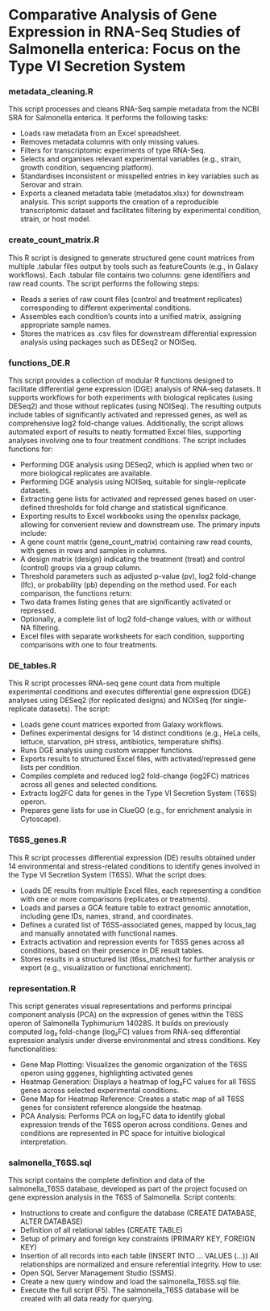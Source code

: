 # Comparative Analysis of Gene Expression in RNA-Seq Studies of Salmonella enterica: Focus on the Type VI Secretion System

### metadata_cleaning.R
This script processes and cleans RNA-Seq sample metadata from the NCBI SRA for Salmonella enterica. It performs the following tasks:
 - Loads raw metadata from an Excel spreadsheet.
 - Removes metadata columns with only missing values.
 - Filters for transcriptomic experiments of type RNA-Seq.
 - Selects and organises relevant experimental variables (e.g., strain, growth condition, sequencing platform).
 - Standardises inconsistent or misspelled entries in key variables such as Serovar and strain.
 - Exports a cleaned metadata table (metadatos.xlsx) for downstream analysis.
This script supports the creation of a reproducible transcriptomic dataset and facilitates filtering by experimental condition, strain, or host model.

### create_count_matrix.R
This R script is designed to generate structured gene count matrices from multiple .tabular files output by tools such as featureCounts (e.g., in Galaxy workflows). Each .tabular file contains two columns: gene identifiers and raw read counts. The script performs the following steps:
- Reads a series of raw count files (control and treatment replicates) corresponding to different experimental conditions.
- Assembles each condition’s counts into a unified matrix, assigning appropriate sample names.
- Stores the matrices as .csv files for downstream differential expression analysis using packages such as DESeq2 or NOISeq.

### functions_DE.R
This script provides a collection of modular R functions designed to facilitate differential gene expression (DGE) analysis of RNA-seq datasets. It supports workflows for both experiments with biological replicates (using DESeq2) and those without replicates (using NOISeq). The resulting outputs include tables of significantly activated and repressed genes, as well as comprehensive log2 fold-change values. Additionally, the script allows automated export of results to neatly formatted Excel files, supporting analyses involving one to four treatment conditions.
The script includes functions for:
- Performing DGE analysis using DESeq2, which is applied when two or more biological replicates are available.
- Performing DGE analysis using NOISeq, suitable for single-replicate datasets.
- Extracting gene lists for activated and repressed genes based on user-defined thresholds for fold change and statistical significance.
- Exporting results to Excel workbooks using the openxlsx package, allowing for convenient review and downstream use.
The primary inputs include:
- A gene count matrix (gene_count_matrix) containing raw read counts, with genes in rows and samples in columns.
- A design matrix (design) indicating the treatment (treat) and control (control) groups via a group column.
- Threshold parameters such as adjusted p-value (pv), log2 fold-change (lfc), or probability (pb) depending on the method used.
For each comparison, the functions return:
- Two data frames listing genes that are significantly activated or repressed.
- Optionally, a complete list of log2 fold-change values, with or without NA filtering.
- Excel files with separate worksheets for each condition, supporting comparisons with one to four treatments.

### DE_tables.R
This R script processes RNA-seq gene count data from multiple experimental conditions and executes differential gene expression (DGE) analyses using DESeq2 (for replicated designs) and NOISeq (for single-replicate datasets). The script:
- Loads gene count matrices exported from Galaxy workflows.
- Defines experimental designs for 14 distinct conditions (e.g., HeLa cells, lettuce, starvation, pH stress, antibiotics, temperature shifts).
- Runs DGE analysis using custom wrapper functions.
- Exports results to structured Excel files, with activated/repressed gene lists per condition.
- Compiles complete and reduced log2 fold-change (log2FC) matrices across all genes and selected conditions.
- Extracts log2FC data for genes in the Type VI Secretion System (T6SS) operon.
- Prepares gene lists for use in ClueGO (e.g., for enrichment analysis in Cytoscape).

### T6SS_genes.R
This R script processes differential expression (DE) results obtained under 14 environmental and stress-related conditions to identify genes involved in the Type VI Secretion System (T6SS). What the script does:
- Loads DE results from multiple Excel files, each representing a condition with one or more comparisons (replicates or treatments).
- Loads and parses a GCA feature table to extract genomic annotation, including gene IDs, names, strand, and coordinates.
- Defines a curated list of T6SS-associated genes, mapped by locus_tag and manually annotated with functional names.
- Extracts activation and repression events for T6SS genes across all conditions, based on their presence in DE result tables.
- Stores results in a structured list (t6ss_matches) for further analysis or export (e.g., visualization or functional enrichment).

### representation.R
This script generates visual representations and performs principal component analysis (PCA) on the expression of genes within the T6SS operon of Salmonella Typhimurium 14028S. It builds on previously computed log₂ fold-change (log₂FC) values from RNA-seq differential expression analysis under diverse environmental and stress conditions. Key functionalities:
- Gene Map Plotting: Visualizes the genomic organization of the T6SS operon using gggenes, highlighting activated genes
- Heatmap Generation: Displays a heatmap of log₂FC values for all T6SS genes across selected experimental conditions.
- Gene Map for Heatmap Reference: Creates a static map of all T6SS genes for consistent reference alongside the heatmap.
- PCA Analysis: Performs PCA on log₂FC data to identify global expression trends of the T6SS operon across conditions. Genes and conditions are represented in PC space for intuitive biological interpretation.

### salmonella_T6SS.sql
This script contains the complete definition and data of the salmonella_T6SS database, developed as part of the project focused on gene expression analysis in the T6SS of Salmonella. Script contents:
- Instructions to create and configure the database (CREATE DATABASE, ALTER DATABASE)
- Definition of all relational tables (CREATE TABLE)
- Setup of primary and foreign key constraints (PRIMARY KEY, FOREIGN KEY)
- Insertion of all records into each table (INSERT INTO ... VALUES (...))
All relationships are normalized and ensure referential integrity. How to use:
- Open SQL Server Management Studio (SSMS).
- Create a new query window and load the salmonella_T6SS.sql file.
- Execute the full script (F5).
The salmonella_T6SS database will be created with all data ready for querying.

